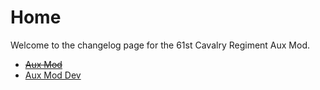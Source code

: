 # Home

Welcome to the changelog page for the 61st Cavalry Regiment Aux Mod.  

+ [~~Aux Mod~~](# "Not Live Yet")
+ [Aux Mod Dev](https://steamcommunity.com/sharedfiles/filedetails/?id=2103506092 "Steam Workshop")
